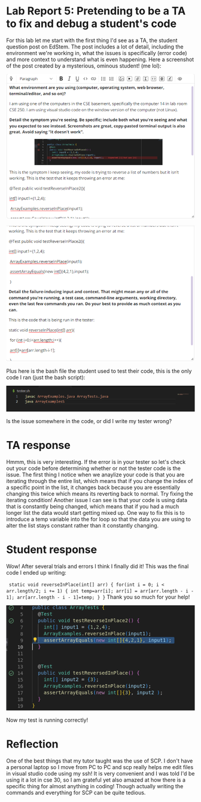 # Lab Report 5: Pretending to be a TA to fix and debug a student's code
For this lab let me start with the first thing I'd see as a TA, the student question post on EdStem.
The post includes a lot of detail, including the environment we're working in, what the issues is specifically (error code) and more context to understand what is even happening.
Here a screenshot of the post created by a mysterious, ominous student! (me lol):

![image](studentissue.png)

![image](studentissue2.png)

Plus here is the bash file the student used to test their code, this is the only code I ran (just the bash script):

![image](bashfile.png)

Is the issue somewhere in the code, or did I write my tester wrong?

# TA response
Hmmm, this is very interesting. If the error is in your tester so let's check out your code before determining whether or not the tester code is the issue.
The first thing I notice when we anaylize your code is that you are iterating through the entire list, which means that if you change the index of a specific point in the list, it changes back because you are essentially changing this twice which means its reverting back to normal.
Try fixing the iterating condition!
Another issue I can see is that your code is using data that is constantly being changed, which means that if you had a much longer list the data would start getting mixed up.
One way to fix this is to introduce a temp variable into the for loop so that the data you are using to alter the list stays constant rather than it constantly changing. 

# Student response
Wow! After several trials and errors I think I finally did it! 
This was the final code I ended up writing:

`  static void reverseInPlace(int[] arr) {
    for(int i = 0; i < arr.length/2; i += 1) {
      int temp=arr[i];
      arr[i] = arr[arr.length - i - 1];
      arr[arr.length - i - 1]=temp;
    }
  } `
  Thank you so much for your help!
  
  ![image](twocorrecttests.png) 
  
  Now my test is running correctly! 
  
  # Reflection
  One of the best things that my tutor taught was the use of SCP. I don't have a personal laptop so I move from PC to PC and scp really helps me edit files in visual studio code using my ssh! 
  It is very convenient and I was told I'd be using it a lot in cse 30, so I am grateful yet also amazed at how there is a specific thing for almost anything in coding! Though actually writing the commands and everything for SCP can be quite tedious.
